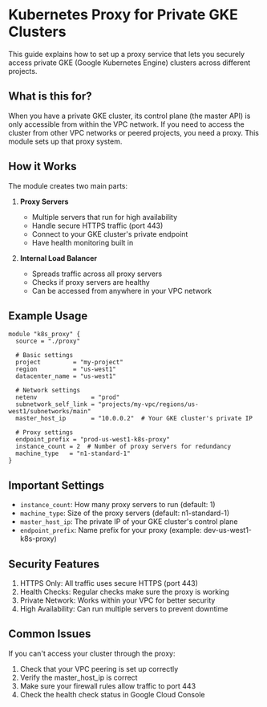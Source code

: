 # Kubernetes Proxy for Private GKE Clusters

This guide explains how to set up a proxy service that lets you securely access private GKE (Google Kubernetes Engine) clusters across different projects.

## What is this for?

When you have a private GKE cluster, its control plane (the master API) is only accessible from within the VPC network. If you need to access the cluster from other VPC networks or peered projects, you need a proxy. This module sets up that proxy system.

## How it Works

The module creates two main parts:

1. **Proxy Servers**
   - Multiple servers that run for high availability
   - Handle secure HTTPS traffic (port 443)
   - Connect to your GKE cluster's private endpoint
   - Have health monitoring built in

2. **Internal Load Balancer**
   - Spreads traffic across all proxy servers
   - Checks if proxy servers are healthy
   - Can be accessed from anywhere in your VPC network

## Example Usage

```hcl
module "k8s_proxy" {
  source = "./proxy"
  
  # Basic settings
  project         = "my-project"
  region          = "us-west1"
  datacenter_name = "us-west1"
  
  # Network settings
  netenv               = "prod"
  subnetwork_self_link = "projects/my-vpc/regions/us-west1/subnetworks/main"
  master_host_ip       = "10.0.0.2"  # Your GKE cluster's private IP
  
  # Proxy settings
  endpoint_prefix = "prod-us-west1-k8s-proxy"
  instance_count = 2  # Number of proxy servers for redundancy
  machine_type   = "n1-standard-1"
}
```

## Important Settings

- `instance_count`: How many proxy servers to run (default: 1)
- `machine_type`: Size of the proxy servers (default: n1-standard-1)
- `master_host_ip`: The private IP of your GKE cluster's control plane
- `endpoint_prefix`: Name prefix for your proxy (example: dev-us-west1-k8s-proxy)

## Security Features

1. HTTPS Only: All traffic uses secure HTTPS (port 443)
2. Health Checks: Regular checks make sure the proxy is working
3. Private Network: Works within your VPC for better security
4. High Availability: Can run multiple servers to prevent downtime

## Common Issues

If you can't access your cluster through the proxy:
1. Check that your VPC peering is set up correctly
2. Verify the master_host_ip is correct
3. Make sure your firewall rules allow traffic to port 443
4. Check the health check status in Google Cloud Console